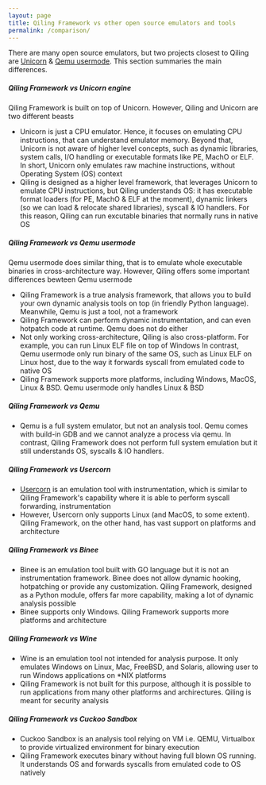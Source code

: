 ```yaml
---
layout: page
title: Qiling Framework vs other open source emulators and tools
permalink: /comparison/
---
```


There are many open source emulators, but two projects closest to Qiling are [Unicorn](http://www.unicorn-engine.org) & [Qemu usermode](https://qemu.org). This section summaries the main differences.

##### Qiling Framework vs Unicorn engine

Qiling Framework is built on top of Unicorn. However, Qiling and Unicorn are two different beasts

- Unicorn is just a CPU emulator. Hence, it focuses on emulating CPU instructions, that can understand emulator memory. Beyond that, Unicorn is not aware of higher level concepts, such as dynamic libraries, system calls, I/O handling or executable formats like PE, MachO or ELF. In short, Unicorn only emulates raw machine instructions, without Operating System (OS) context
- Qiling is designed as a higher level framework, that leverages Unicorn to emulate CPU instructions, but Qiling understands OS: it has executable format loaders (for PE, MachO & ELF at the moment), dynamic linkers (so we can load & relocate shared libraries), syscall & IO handlers. For this reason, Qiling can run excutable binaries that normally runs in native OS

##### Qiling Framework vs Qemu usermode

Qemu usermode does similar thing, that is to emulate whole executable binaries in cross-architecture way. However, Qiling offers some important differences bewteen Qemu usermode

- Qiling Framework is a true analysis framework, that allows you to build your own dynamic analysis tools on top (in friendly Python language). Meanwhile, Qemu is just a tool, not a framework
- Qiling Framework can perform dynamic instrumentation, and can even hotpatch code at runtime. Qemu does not do either
- Not only working cross-architecture, Qiling is also cross-platform. For example, you can run Linux ELF file on top of Windows In contrast, Qemu usermode only run binary of the same OS, such as Linux ELF on Linux host, due to the way it forwards syscall from emulated code to native OS
- Qiling Framework supports more platforms, including Windows, MacOS, Linux & BSD. Qemu usermode only handles Linux & BSD

##### Qiling Framework vs Qemu
- Qemu is a full system emulator, but not an analysis tool. Qemu comes with build-in GDB and we cannot analyze a process via qemu. In contrast, Qiling Framework does not perform full system emulation but it still understands OS, syscalls & IO handlers.

##### Qiling Framework vs Usercorn
- [Usercorn](https://usercorn.party) is an emulation tool with instrumentation, which is similar to Qiling Framework's capability where it is able to perform syscall forwarding, instrumentation
- However, Usercorn only supports Linux (and MacOS, to some extent). Qiling Framework, on the other hand, has vast support on platforms and architecture

##### Qiling Framework vs Binee
- Binee is an emulation tool built with GO language but it is not an instrumentation framework. Binee does not allow dynamic hooking, hotpatching or provide any customization. Qiling Framework, designed as a Python module, offers far more capability, making a lot of dynamic analysis possible
- Binee supports only Windows. Qiling Framework supports more platforms and architecture

##### Qiling Framework vs Wine
- Wine is an emulation tool not intended for analysis purpose. It only emulates Windows on Linux, Mac, FreeBSD, and Solaris, allowing user to run Windows applications on *NIX platforms
- Qiling Framework is not built for this purpose, although it is possible to run applications from many other platforms and archirectures. Qiling is meant for security analysis

##### Qiling Framework vs Cuckoo Sandbox
- Cuckoo Sandbox is an analysis tool relying on VM i.e. QEMU, Virtualbox to provide virtualized environment for binary execution
- Qiling Framework executes binary without having full blown OS running. It understands OS and forwards syscalls from emulated code to OS natively
